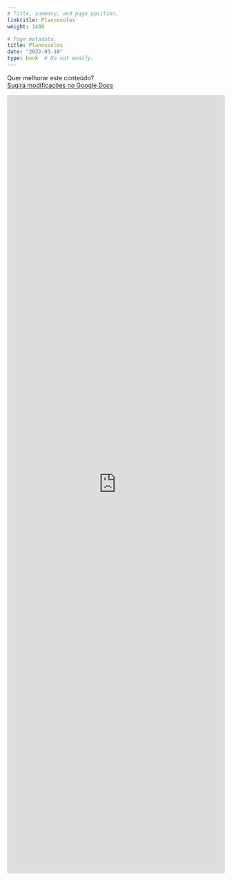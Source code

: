```yaml
---
# Title, summary, and page position.
linktitle: Planossolos
weight: 1400

# Page metadata.
title: Planossolos
date: "2022-03-18"
type: book  # Do not modify.
---
```


Quer melhorar este conteúdo?<br>
[<i class="fa fa-edit" aria-hidden="true"></i> Sugira modificações no Google Docs][edit]

[edit]: https://docs.google.com/document/d/1WXnpBCR2bKJfAKL45S7JyjNcQ7hB6O0uGeFyetpr5C8/edit?usp=sharing

<iframe frameborder="0" style="width: 100%; height: 1800px" src="https://docs.google.com/document/d/e/2PACX-1vSaQMy6zvw3xrUBE-DxjT-hOoJ1Jgm99ugLLRhYHYXNn9cEso63USbkXWOTw4ZcUOrITx148_wpBSch/pub?embedded=true"></iframe>
